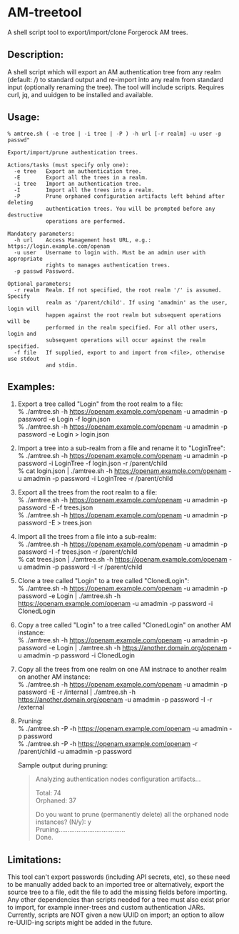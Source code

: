 # AM-treetool
A shell script tool to export/import/clone Forgerock AM trees.

## Description:
A shell script which will export an AM authentication tree from any realm (default: /) to standard output and re-import into any realm from standard input (optionally renaming the tree). The tool will include scripts. Requires curl, jq, and uuidgen to be installed and available.


## Usage: 
    % amtree.sh ( -e tree | -i tree | -P ) -h url [-r realm] -u user -p passwd"  
    
    Export/import/prune authentication trees.  
  
    Actions/tasks (must specify only one):  
      -e tree   Export an authentication tree.  
      -E        Export all the trees in a realm.  
      -i tree   Import an authentication tree.  
      -I        Import all the trees into a realm.  
      -P        Prune orphaned configuration artifacts left behind after deleting  
                authentication trees. You will be prompted before any destructive  
                operations are performed.  
    
    Mandatory parameters:  
      -h url    Access Management host URL, e.g.: https://login.example.com/openam  
      -u user   Username to login with. Must be an admin user with appropriate  
                rights to manages authentication trees.  
      -p passwd Password.  
    
    Optional parameters:  
      -r realm  Realm. If not specified, the root realm '/' is assumed. Specify  
                realm as '/parent/child'. If using 'amadmin' as the user, login will  
                happen against the root realm but subsequent operations will be  
                performed in the realm specified. For all other users, login and  
                subsequent operations will occur against the realm specified.  
      -f file   If supplied, export to and import from <file>, otherwise use stdout  
                and stdin.  

## Examples:
1) Export a tree called "Login" from the root realm to a file:  
   % ./amtree.sh -h https://openam.example.com/openam -u amadmin -p password -e Login -f login.json  
   % ./amtree.sh -h https://openam.example.com/openam -u amadmin -p password -e Login > login.json  
  
2) Import a tree into a sub-realm from a file and rename it to "LoginTree":  
   % ./amtree.sh -h https://openam.example.com/openam -u amadmin -p password -i LoginTree -f login.json -r /parent/child  
   % cat login.json | ./amtree.sh -h https://openam.example.com/openam -u amadmin -p password -i LoginTree -r /parent/child  
  
3) Export all the trees from the root realm to a file:  
   % ./amtree.sh -h https://openam.example.com/openam -u amadmin -p password -E -f trees.json  
   % ./amtree.sh -h https://openam.example.com/openam -u amadmin -p password -E > trees.json  
  
4) Import all the trees from a file into a sub-realm:  
   % ./amtree.sh -h https://openam.example.com/openam -u amadmin -p password -I -f trees.json -r /parent/child  
   % cat trees.json | ./amtree.sh -h https://openam.example.com/openam -u amadmin -p password -I -r /parent/child  
  
5) Clone a tree called "Login" to a tree called "ClonedLogin":  
   % ./amtree.sh -h https://openam.example.com/openam -u amadmin -p password -e Login | ./amtree.sh -h https://openam.example.com/openam -u amadmin -p password -i ClonedLogin  
  
6) Copy a tree called "Login" to a tree called "ClonedLogin" on another AM instance:  
   % ./amtree.sh -h https://openam.example.com/openam -u amadmin -p password -e Login | ./amtree.sh -h https://another.domain.org/openam -u amadmin -p password -i ClonedLogin  
  
7) Copy all the trees from one realm on one AM instnace to another realm on another AM instance:  
   % ./amtree.sh -h https://openam.example.com/openam -u amadmin -p password -E -r /internal | ./amtree.sh -h https://another.domain.org/openam -u amadmin -p password -I -r /external  
  
8) Pruning:  
   % ./amtree.sh -P -h https://openam.example.com/openam -u amadmin -p password  
   % ./amtree.sh -P -h https://openam.example.com/openam -r /parent/child -u amadmin -p password  
  
   Sample output during pruning:  
       
   > Analyzing authentication nodes configuration artifacts...  
   >   
   > Total:    74  
   > Orphaned: 37  
   >   
   > Do you want to prune (permanently delete) all the orphaned node instances? (N/y): y  
   > Pruning.....................................  
   > Done.
  
## Limitations:
This tool can't export passwords (including API secrets, etc), so these need to be manually added back to an imported tree or alternatively, export the source tree to a file, edit the file to add the missing fields before importing. Any other dependencies than scripts needed for a tree must also exist prior to import, for example inner-trees and custom authentication JARs. Currently, scripts are NOT given a new UUID on import; an option to allow re-UUID-ing scripts might be added in the future.
